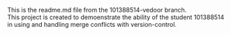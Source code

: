 This is the readme.md file from the 101388514-vedoor branch. <br>
This project is created to demoenstrate the ability of the student 101388514 <br>
in using and handling merge conflicts with version-control.
